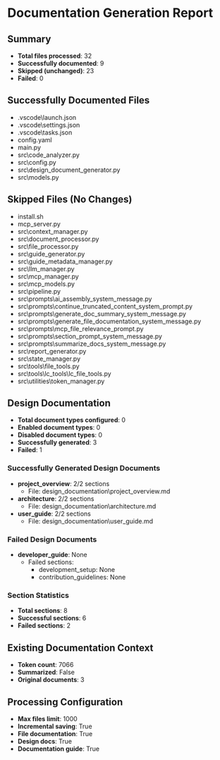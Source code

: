 # Documentation Generation Report

## Summary
- **Total files processed**: 32
- **Successfully documented**: 9
- **Skipped (unchanged)**: 23
- **Failed**: 0

## Successfully Documented Files
- .vscode\launch.json
- .vscode\settings.json
- .vscode\tasks.json
- config.yaml
- main.py
- src\code_analyzer.py
- src\config.py
- src\design_document_generator.py
- src\models.py

## Skipped Files (No Changes)
- install.sh
- mcp_server.py
- src\context_manager.py
- src\document_processor.py
- src\file_processor.py
- src\guide_generator.py
- src\guide_metadata_manager.py
- src\llm_manager.py
- src\mcp_manager.py
- src\mcp_models.py
- src\pipeline.py
- src\prompts\ai_assembly_system_message.py
- src\prompts\continue_truncated_content_system_prompt.py
- src\prompts\generate_doc_summary_system_message.py
- src\prompts\generate_file_documentation_system_message.py
- src\prompts\mcp_file_relevance_prompt.py
- src\prompts\section_prompt_system_message.py
- src\prompts\summarize_docs_system_message.py
- src\report_generator.py
- src\state_manager.py
- src\tools\file_tools.py
- src\tools\lc_tools\lc_file_tools.py
- src\utilities\token_manager.py

## Design Documentation
- **Total document types configured**: 0
- **Enabled document types**: 0
- **Disabled document types**: 0
- **Successfully generated**: 3
- **Failed**: 1

### Successfully Generated Design Documents
- **project_overview**: 2/2 sections
  - File: design_documentation\project_overview.md
- **architecture**: 2/2 sections
  - File: design_documentation\architecture.md
- **user_guide**: 2/2 sections
  - File: design_documentation\user_guide.md

### Failed Design Documents
- **developer_guide**: None
  - Failed sections:
    - development_setup: None
    - contribution_guidelines: None

### Section Statistics
- **Total sections**: 8
- **Successful sections**: 6
- **Failed sections**: 2

## Existing Documentation Context
- **Token count**: 7066
- **Summarized**: False
- **Original documents**: 3

## Processing Configuration
- **Max files limit**: 1000
- **Incremental saving**: True
- **File documentation**: True
- **Design docs**: True
- **Documentation guide**: True
